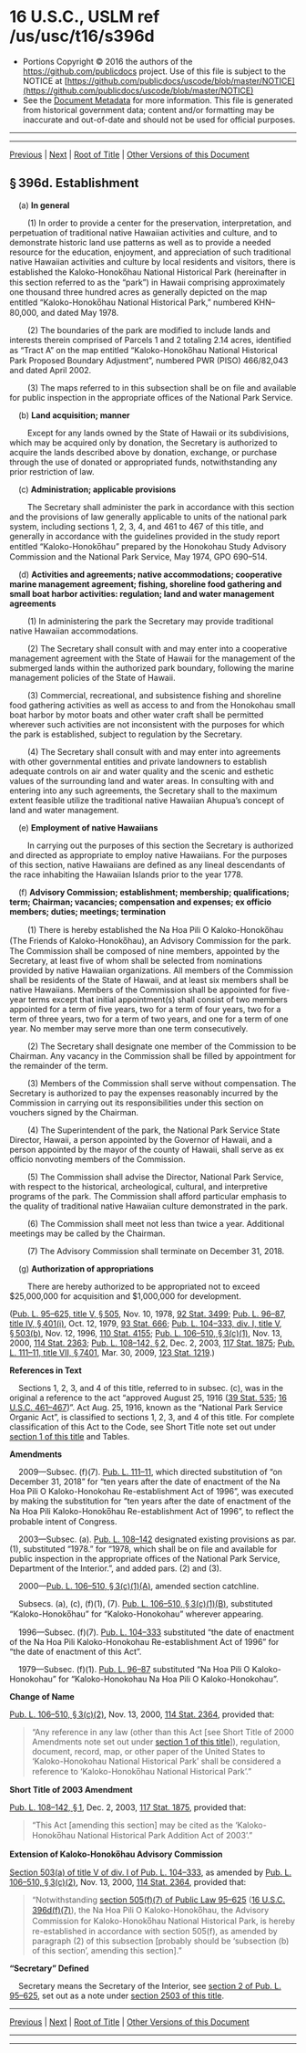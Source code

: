 ---
---

# 16 U.S.C., USLM ref /us/usc/t16/s396d

* Portions Copyright © 2016 the authors of the https://github.com/publicdocs project.
  Use of this file is subject to the NOTICE at [https://github.com/publicdocs/uscode/blob/master/NOTICE](https://github.com/publicdocs/uscode/blob/master/NOTICE)
* See the [Document Metadata](././../../../../..//README.md) for more information.
  This file is generated from historical government data; content and/or formatting may be inaccurate and out-of-date and should not be used for official purposes.

----------
----------

[Previous](./../../../../..//us/usc/t16/ch1/schXLII–A/m__us_usc_t16_ch1_schXLII–A.md) | [Next](./../../../../..//us/usc/t16/ch1/schXLII–A/m__us_usc_t16_s396e.md) | [Root of Title](./../../../../../) | [Other Versions of this Document](https://publicdocs.github.io/go/links?ns=uslm&ref=%2Fus%2Fusc%2Ft16%2Fs396d)

## § 396d. Establishment

    (a) __In general__ 

        (1) In order to provide a center for the preservation, interpretation, and perpetuation of traditional native Hawaiian activities and culture, and to demonstrate historic land use patterns as well as to provide a needed resource for the education, enjoyment, and appreciation of such traditional native Hawaiian activities and culture by local residents and visitors, there is established the Kaloko-Honoko̅hau National Historical Park (hereinafter in this section referred to as the “park”) in Hawaii comprising approximately one thousand three hundred acres as generally depicted on the map entitled “Kaloko-Honoko̅hau National Historical Park,” numbered KHN–80,000, and dated May 1978.

        (2) The boundaries of the park are modified to include lands and interests therein comprised of Parcels 1 and 2 totaling 2.14 acres, identified as “Tract A” on the map entitled “Kaloko-Honoko̅hau National Historical Park Proposed Boundary Adjustment”, numbered PWR (PISO) 466/82,043 and dated April 2002.

        (3) The maps referred to in this subsection shall be on file and available for public inspection in the appropriate offices of the National Park Service.

    (b) __Land acquisition; manner__ 

        Except for any lands owned by the State of Hawaii or its subdivisions, which may be acquired only by donation, the Secretary is authorized to acquire the lands described above by donation, exchange, or purchase through the use of donated or appropriated funds, notwithstanding any prior restriction of law.

    (c) __Administration; applicable provisions__ 

        The Secretary shall administer the park in accordance with this section and the provisions of law generally applicable to units of the national park system, including sections 1, 2, 3, 4, and 461 to 467 of this title, and generally in accordance with the guidelines provided in the study report entitled “Kaloko-Honoko̅hau” prepared by the Honokohau Study Advisory Commission and the National Park Service, May 1974, GPO 690–514.

    (d) __Activities and agreements; native accommodations; cooperative marine management agreement; fishing, shoreline food gathering and small boat harbor activities: regulation; land and water management agreements__ 

        (1) In administering the park the Secretary may provide traditional native Hawaiian accommodations.

        (2) The Secretary shall consult with and may enter into a cooperative management agreement with the State of Hawaii for the management of the submerged lands within the authorized park boundary, following the marine management policies of the State of Hawaii.

        (3) Commercial, recreational, and subsistence fishing and shoreline food gathering activities as well as access to and from the Honokohau small boat harbor by motor boats and other water craft shall be permitted wherever such activities are not inconsistent with the purposes for which the park is established, subject to regulation by the Secretary.

        (4) The Secretary shall consult with and may enter into agreements with other governmental entities and private landowners to establish adequate controls on air and water quality and the scenic and esthetic values of the surrounding land and water areas. In consulting with and entering into any such agreements, the Secretary shall to the maximum extent feasible utilize the traditional native Hawaiian Ahupua’s concept of land and water management.

    (e) __Employment of native Hawaiians__ 

        In carrying out the purposes of this section the Secretary is authorized and directed as appropriate to employ native Hawaiians. For the purposes of this section, native Hawaiians are defined as any lineal descendants of the race inhabiting the Hawaiian Islands prior to the year 1778.

    (f) __Advisory Commission; establishment; membership; qualifications; term; Chairman; vacancies; compensation and expenses; ex officio members; duties; meetings; termination__ 

        (1) There is hereby established the Na Hoa Pili O Kaloko-Honoko̅hau (The Friends of Kaloko-Honoko̅hau), an Advisory Commission for the park. The Commission shall be composed of nine members, appointed by the Secretary, at least five of whom shall be selected from nominations provided by native Hawaiian organizations. All members of the Commission shall be residents of the State of Hawaii, and at least six members shall be native Hawaiians. Members of the Commission shall be appointed for five-year terms except that initial appointment(s) shall consist of two members appointed for a term of five years, two for a term of four years, two for a term of three years, two for a term of two years, and one for a term of one year. No member may serve more than one term consecutively.

        (2) The Secretary shall designate one member of the Commission to be Chairman. Any vacancy in the Commission shall be filled by appointment for the remainder of the term.

        (3) Members of the Commission shall serve without compensation. The Secretary is authorized to pay the expenses reasonably incurred by the Commission in carrying out its responsibilities under this section on vouchers signed by the Chairman.

        (4) The Superintendent of the park, the National Park Service State Director, Hawaii, a person appointed by the Governor of Hawaii, and a person appointed by the mayor of the county of Hawaii, shall serve as ex officio nonvoting members of the Commission.

        (5) The Commission shall advise the Director, National Park Service, with respect to the historical, archeological, cultural, and interpretive programs of the park. The Commission shall afford particular emphasis to the quality of traditional native Hawaiian culture demonstrated in the park.

        (6) The Commission shall meet not less than twice a year. Additional meetings may be called by the Chairman.

        (7) The Advisory Commission shall terminate on December 31, 2018.

    (g) __Authorization of appropriations__ 

        There are hereby authorized to be appropriated not to exceed $25,000,000 for acquisition and $1,000,000 for development.

([Pub. L. 95–625, title V, § 505][/us/pl/95/625/s505], Nov. 10, 1978, [92 Stat. 3499][/us/stat/92/3499]; [Pub. L. 96–87, title IV, § 401(i)][/us/pl/96/87/s401/i], Oct. 12, 1979, [93 Stat. 666][/us/stat/93/666]; [Pub. L. 104–333, div. I, title V, § 503(b)][/us/pl/104/333/s503/b], Nov. 12, 1996, [110 Stat. 4155][/us/stat/110/4155]; [Pub. L. 106–510, § 3(c)(1)][/us/pl/106/510/s3/c/1], Nov. 13, 2000, [114 Stat. 2363][/us/stat/114/2363]; [Pub. L. 108–142, § 2][/us/pl/108/142/s2], Dec. 2, 2003, [117 Stat. 1875][/us/stat/117/1875]; [Pub. L. 111–11, title VII, § 7401][/us/pl/111/11/s7401], Mar. 30, 2009, [123 Stat. 1219][/us/stat/123/1219].)

 __References in Text__ 

    Sections 1, 2, 3, and 4 of this title, referred to in subsec. (c), was in the original a reference to the act “approved August 25, 1916 ([39 Stat. 535][/us/stat/39/535]; [16 U.S.C. 461–467][/us/usc/t16/s461–467])”. Act Aug. 25, 1916, known as the “National Park Service Organic Act”, is classified to sections 1, 2, 3, and 4 of this title. For complete classification of this Act to the Code, see Short Title note set out under [section 1 of this title][/us/usc/t16/s1] and Tables.

 __Amendments__ 

    2009—Subsec. (f)(7). [Pub. L. 111–11][/us/pl/111/11], which directed substitution of “on December 31, 2018” for “ten years after the date of enactment of the Na Hoa Pili O Kaloko-Honokohau Re-establishment Act of 1996”, was executed by making the substitution for “ten years after the date of enactment of the Na Hoa Pili Kaloko-Honoko̅hau Re-establishment Act of 1996”, to reflect the probable intent of Congress.

    2003—Subsec. (a). [Pub. L. 108–142][/us/pl/108/142] designated existing provisions as par. (1), substituted “1978.” for “1978, which shall be on file and available for public inspection in the appropriate offices of the National Park Service, Department of the Interior.”, and added pars. (2) and (3).

    2000—[Pub. L. 106–510, § 3(c)(1)(A)][/us/pl/106/510/s3/c/1/A], amended section catchline.

    Subsecs. (a), (c), (f)(1), (7). [Pub. L. 106–510, § 3(c)(1)(B)][/us/pl/106/510/s3/c/1/B], substituted “Kaloko-Honoko̅hau” for “Kaloko-Honokohau” wherever appearing.

    1996—Subsec. (f)(7). [Pub. L. 104–333][/us/pl/104/333] substituted “the date of enactment of the Na Hoa Pili Kaloko-Honokohau Re-establishment Act of 1996” for “the date of enactment of this Act”.

    1979—Subsec. (f)(1). [Pub. L. 96–87][/us/pl/96/87] substituted “Na Hoa Pili O Kaloko-Honokohau” for “Kaloko-Honokohau Na Hoa Pili O Kaloko-Honokohau”.

 __Change of Name__ 

[Pub. L. 106–510, § 3(c)(2)][/us/pl/106/510/s3/c/2], Nov. 13, 2000, [114 Stat. 2364][/us/stat/114/2364], provided that: 

> “Any reference in any law (other than this Act \[see Short Title of 2000 Amendments note set out under [section 1 of this title][/us/usc/t16/s1]\]), regulation, document, record, map, or other paper of the United States to ‘Kaloko-Honokohau National Historical Park’ shall be considered a reference to ‘Kaloko-Honoko̅hau National Historical Park’.”

 __Short Title of 2003 Amendment__ 

[Pub. L. 108–142, § 1][/us/pl/108/142/s1], Dec. 2, 2003, [117 Stat. 1875][/us/stat/117/1875], provided that: 

> “This Act \[amending this section\] may be cited as the ‘Kaloko-Honoko̅hau National Historical Park Addition Act of 2003’.”

 __Extension of Kaloko-Honoko̅hau Advisory Commission__ 

[Section 503(a) of title V of div. I of Pub. L. 104–333][/us/pl/104/333/s503/a], as amended by [Pub. L. 106–510, § 3(c)(2)][/us/pl/106/510/s3/c/2], Nov. 13, 2000, [114 Stat. 2364][/us/stat/114/2364], provided that: 

> “Notwithstanding [section 505(f)(7) of Public Law 95–625][/us/pl/95/625/s505/f/7] ([16 U.S.C. 396d(f)(7)][/us/usc/t16/s396d/f/7]), the Na Hoa Pili O Kaloko-Honoko̅hau, the Advisory Commission for Kaloko-Honoko̅hau National Historical Park, is hereby re-established in accordance with section 505(f), as amended by paragraph (2) of this subsection \[probably should be ‘subsection (b) of this section’, amending this section\].”

 __“Secretary” Defined__ 

    Secretary means the Secretary of the Interior, see [section 2 of Pub. L. 95–625][/us/pl/95/625/s2], set out as a note under [section 2503 of this title][/us/usc/t16/s2503].

----------

[Previous](./../../../../..//us/usc/t16/ch1/schXLII–A/m__us_usc_t16_ch1_schXLII–A.md) | [Next](./../../../../..//us/usc/t16/ch1/schXLII–A/m__us_usc_t16_s396e.md) | [Root of Title](./../../../../../) | [Other Versions of this Document](https://publicdocs.github.io/go/links?ns=uslm&ref=%2Fus%2Fusc%2Ft16%2Fs396d)

----------
----------

[/us/pl/95/625/s505]: https://publicdocs.github.io/go/links?ns=uslm&ref=%2Fus%2Fpl%2F95%2F625%2Fs505
[/us/stat/92/3499]: https://publicdocs.github.io/go/links?ns=uslm&ref=%2Fus%2Fstat%2F92%2F3499
[/us/pl/96/87/s401/i]: https://publicdocs.github.io/go/links?ns=uslm&ref=%2Fus%2Fpl%2F96%2F87%2Fs401%2Fi
[/us/stat/93/666]: https://publicdocs.github.io/go/links?ns=uslm&ref=%2Fus%2Fstat%2F93%2F666
[/us/pl/104/333/s503/b]: https://publicdocs.github.io/go/links?ns=uslm&ref=%2Fus%2Fpl%2F104%2F333%2Fs503%2Fb
[/us/stat/110/4155]: https://publicdocs.github.io/go/links?ns=uslm&ref=%2Fus%2Fstat%2F110%2F4155
[/us/pl/106/510/s3/c/1]: https://publicdocs.github.io/go/links?ns=uslm&ref=%2Fus%2Fpl%2F106%2F510%2Fs3%2Fc%2F1
[/us/stat/114/2363]: https://publicdocs.github.io/go/links?ns=uslm&ref=%2Fus%2Fstat%2F114%2F2363
[/us/pl/108/142/s2]: https://publicdocs.github.io/go/links?ns=uslm&ref=%2Fus%2Fpl%2F108%2F142%2Fs2
[/us/stat/117/1875]: https://publicdocs.github.io/go/links?ns=uslm&ref=%2Fus%2Fstat%2F117%2F1875
[/us/pl/111/11/s7401]: https://publicdocs.github.io/go/links?ns=uslm&ref=%2Fus%2Fpl%2F111%2F11%2Fs7401
[/us/stat/123/1219]: https://publicdocs.github.io/go/links?ns=uslm&ref=%2Fus%2Fstat%2F123%2F1219
[/us/stat/39/535]: https://publicdocs.github.io/go/links?ns=uslm&ref=%2Fus%2Fstat%2F39%2F535
[/us/usc/t16/s461–467]: https://publicdocs.github.io/go/links?ns=uslm&ref=%2Fus%2Fusc%2Ft16%2Fs461%E2%80%93467
[/us/usc/t16/s1]: https://publicdocs.github.io/go/links?ns=uslm&ref=%2Fus%2Fusc%2Ft16%2Fs1
[/us/pl/111/11]: https://publicdocs.github.io/go/links?ns=uslm&ref=%2Fus%2Fpl%2F111%2F11
[/us/pl/108/142]: https://publicdocs.github.io/go/links?ns=uslm&ref=%2Fus%2Fpl%2F108%2F142
[/us/pl/106/510/s3/c/1/A]: https://publicdocs.github.io/go/links?ns=uslm&ref=%2Fus%2Fpl%2F106%2F510%2Fs3%2Fc%2F1%2FA
[/us/pl/106/510/s3/c/1/B]: https://publicdocs.github.io/go/links?ns=uslm&ref=%2Fus%2Fpl%2F106%2F510%2Fs3%2Fc%2F1%2FB
[/us/pl/104/333]: https://publicdocs.github.io/go/links?ns=uslm&ref=%2Fus%2Fpl%2F104%2F333
[/us/pl/96/87]: https://publicdocs.github.io/go/links?ns=uslm&ref=%2Fus%2Fpl%2F96%2F87
[/us/pl/106/510/s3/c/2]: https://publicdocs.github.io/go/links?ns=uslm&ref=%2Fus%2Fpl%2F106%2F510%2Fs3%2Fc%2F2
[/us/stat/114/2364]: https://publicdocs.github.io/go/links?ns=uslm&ref=%2Fus%2Fstat%2F114%2F2364
[/us/usc/t16/s1]: https://publicdocs.github.io/go/links?ns=uslm&ref=%2Fus%2Fusc%2Ft16%2Fs1
[/us/pl/108/142/s1]: https://publicdocs.github.io/go/links?ns=uslm&ref=%2Fus%2Fpl%2F108%2F142%2Fs1
[/us/stat/117/1875]: https://publicdocs.github.io/go/links?ns=uslm&ref=%2Fus%2Fstat%2F117%2F1875
[/us/pl/104/333/s503/a]: https://publicdocs.github.io/go/links?ns=uslm&ref=%2Fus%2Fpl%2F104%2F333%2Fs503%2Fa
[/us/pl/106/510/s3/c/2]: https://publicdocs.github.io/go/links?ns=uslm&ref=%2Fus%2Fpl%2F106%2F510%2Fs3%2Fc%2F2
[/us/stat/114/2364]: https://publicdocs.github.io/go/links?ns=uslm&ref=%2Fus%2Fstat%2F114%2F2364
[/us/pl/95/625/s505/f/7]: https://publicdocs.github.io/go/links?ns=uslm&ref=%2Fus%2Fpl%2F95%2F625%2Fs505%2Ff%2F7
[/us/usc/t16/s396d/f/7]: https://publicdocs.github.io/go/links?ns=uslm&ref=%2Fus%2Fusc%2Ft16%2Fs396d%2Ff%2F7
[/us/pl/95/625/s2]: https://publicdocs.github.io/go/links?ns=uslm&ref=%2Fus%2Fpl%2F95%2F625%2Fs2
[/us/usc/t16/s2503]: https://publicdocs.github.io/go/links?ns=uslm&ref=%2Fus%2Fusc%2Ft16%2Fs2503


